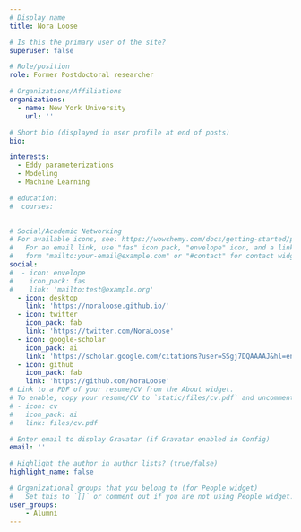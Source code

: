 ```yaml
---
# Display name
title: Nora Loose

# Is this the primary user of the site?
superuser: false

# Role/position
role: Former Postdoctoral researcher 

# Organizations/Affiliations
organizations:
  - name: New York University
    url: ''

# Short bio (displayed in user profile at end of posts)
bio: 

interests:
  - Eddy parameterizations
  - Modeling
  - Machine Learning

# education:
#  courses:
    

# Social/Academic Networking
# For available icons, see: https://wowchemy.com/docs/getting-started/page-builder/#icons
#   For an email link, use "fas" icon pack, "envelope" icon, and a link in the
#   form "mailto:your-email@example.com" or "#contact" for contact widget.
social:
#  - icon: envelope
#    icon_pack: fas
#    link: 'mailto:test@example.org'
  - icon: desktop
    link: 'https://noraloose.github.io/'
  - icon: twitter
    icon_pack: fab
    link: 'https://twitter.com/NoraLoose'
  - icon: google-scholar
    icon_pack: ai
    link: 'https://scholar.google.com/citations?user=SSgj7DQAAAAJ&hl=en&oi=ao'
  - icon: github
    icon_pack: fab
    link: 'https://github.com/NoraLoose'
# Link to a PDF of your resume/CV from the About widget.
# To enable, copy your resume/CV to `static/files/cv.pdf` and uncomment the lines below.
# - icon: cv
#   icon_pack: ai
#   link: files/cv.pdf

# Enter email to display Gravatar (if Gravatar enabled in Config)
email: ''

# Highlight the author in author lists? (true/false)
highlight_name: false

# Organizational groups that you belong to (for People widget)
#   Set this to `[]` or comment out if you are not using People widget.
user_groups:
    - Alumni 
---
```


